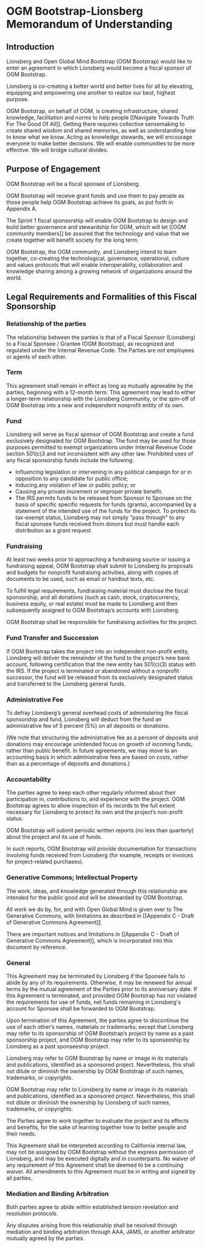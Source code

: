 # OGM Bootstrap-Lionsberg Memorandum of Understanding

## Introduction

Lionsberg and Open Global Mind Bootstrap (OGM Bootstrap) would like to enter an agreement in which Lionsberg would become a fiscal sponsor of OGM Bootstrap. 

Lionsberg is co-creating a better world and better lives for all by elevating, equipping and empowering one another to realize our best, highest purpose. 

OGM Bootstrap, on behalf of OGM, is creating infrastructure, shared knowledge, facilitation and norms to help people [[Navigate Towards Truth For The Good Of All]]. Getting there requires collective sensemaking to create shared wisdom and shared memories, as well as understanding how to know what we know. Acting as knowledge stewards, we will encourage everyone to make better decisions. We will enable communities to be more effective. We will bridge cultural divides.

## Purpose of Engagement

OGM Bootstrap will be a fiscal sponsee of Lionsberg.

OGM Bootstrap will receive grant funds and use them to pay people as those people help OGM Bootstrap achieve its goals, as put forth in Appendix A.

The Sprint 1 fiscal sponsorship will enable OGM Bootstrap to design and build better governance and stewardship for OGM, which will let [[OGM community members]] be assured that the technology and value that we create together will benefit society for the long term.

OGM Bootstrap, the OGM community, and Lionsberg intend to learn together, co-creating the technological, governance, operational, culture and values protocols that will enable interoperabilty, collaboration and knowledge sharing among a growing network of organizations around the world.

## Legal Requirements and Formalities of this Fiscal Sponsorship

### Relationship of the parties

The relationship between the parties is that of a Fiscal Sponsor (Lionsberg) to a Fiscal Sponsee / Grantee (OGM Bootstrap), as recognized and regulated under the Internal Revenue Code. The Parties are not employees or agents of each other.

### Term

This agreement shall remain in effect as long as mutually agreeable by the parties, beginning with a 12-month term. This agreement may lead to either a longer-term relationship with the Lionsberg Community, or the spin-off of OGM Bootstrap into a new and independent nonprofit entity of its own. 

### Fund
Lionsberg will serve as fiscal sponsor of OGM Bootstrap and create a fund exclusively designated for OGM Bootstrap. The fund may be used for those purposes permitted to exempt organizations under Internal Revenue Code section 501(c)3 and not inconsistent with any other law. Prohibited uses of any fiscal sponsorship funds include the following:
- Influencing legislation or intervening in any political campaign for or in opposition to any candidate for public office;
- Inducing any violation of law or public policy; or
- Causing any private inurement or improper private benefit.	
- The IRS permits funds to be released from Sponsor to Sponsee on the basis of specific specific requests for funds (grants), accompanied by a statement of the intended use of the funds for the project. To protect its tax-exempt status, Lionsberg may not simply "pass through" to any fiscal sponsee funds received from donors but must handle each distribution as a grant request.

### Fundraising 

At least two weeks prior to approaching a fundraising source or issuing a fundraising appeal, OGM Bootstrap shall submit to Lionsberg its proposals and budgets for nonprofit fundraising activities, along with copies of documents to be used, such as email or handout texts, etc. 

To fulfill legal requirements, fundraising material must disclose the fiscal sponsorship, and all donations (such as cash, stock, cryptocurrency, business equity, or real estate) must be made to Lionsberg and then subsequently assigned to OGM Bootstrap’s accounts with Lionsberg. 

OGM Bootstrap shall be responsible for fundraising activities for the project. 

### Fund Transfer and Succession

If OGM Bootstrap takes the project into an independent non-profit entity, Lionsberg will deliver the remainder of the fund to the project’s new bank account, following certification that the new entity has 501(c)(3) status with the IRS. If the project is terminated or abandoned without a nonprofit successor, the fund will be released from its exclusively designated status and transferred to the Lionsberg general funds. 

### Administrative Fee

To defray Lionsberg’s general overhead costs of administering the fiscal sponsorship and fund, Lionsberg will deduct from the fund an administrative fee of 5 percent (5%) on all deposits or donations.

(We note that structuring the administrative fee as a percent of deposits and donations may encourage unintended focus on growth of incoming funds, rather than public benefit. In future agreements, we may move to an accounting basis in which administrative fees are based on costs, rather than as a percentage of deposits and donations.)

### Accountability

The parties agree to keep each other regularly informed about their participation in, contributions to, and experience with the project. OGM Bootstrap agrees to allow inspection of its records to the full extent necessary for Lionsberg to protect its own and the project’s non-profit status.

OGM Bootstrap will submit periodic written reports (no less than quarterly) about the project and its use of funds.

In such reports, OGM Bootstrap will provide documentation for transactions involving funds received from Lionsberg (for example, receipts or invoices for project-related purchases).

### Generative Commons; Intellectual Property

The work, ideas, and knowledge generated through this relationship are intended for the public good and will be stewarded by OGM Bootstrap. 

All work we do by, for, and with Open Global Mind is given over to The Generative Commons, with limitations as described in [[Appendix C - Draft of Generative Commons Agreement]].

There are important notices and limitations in [[Appendix C - Draft of Generative Commons Agreement]], which is incorporated into this document by reference.

### General

This Agreement may be terminated by Lionsberg if the Sponsee fails to abide by any of its requirements. Otherwise, it may be renewed for annual terms by the mutual agreement of the Parties prior to its anniversary date.  If this Agreement is terminated, and provided OGM Bootstrap has not violated the requirements for use of funds, net funds remaining in Lionsberg's account for Sponsee shall be forwarded to OGM Bootstrap.

Upon termination of this Agreement, the parties agree to discontinue the use of each other’s names, materials or trademarks; except that Lionsberg may refer to its sponsorship of OGM Bootstrap’s project by name as a past sponsorship project, and OGM Bootstrap may refer to its sponseeship by Lionsberg as a past sponseeship project.

Lionsberg may refer to OGM Bootstrap by name or image in its materials and publications, identified as a sponsored project. Nevertheless, this shall not dilute or diminish the ownership by OGM Bootstrap of such names, trademarks, or copyrights. 

OGM Bootstrap may refer to Lionsberg by name or image in its materials and publications, identified as a sponsored project. Nevertheless, this shall not dilute or diminish the ownership by Lionsberg of such names, trademarks, or copyrights. 

The Parties agree to work together to evaluate the project and its effects and benefits, for the sake of learning together how to better people and their needs.

This Agreement shall be interpreted according to California internal law, may not be assigned by OGM Bootstrap without the express permission of Lionsberg, and may be executed digitally and in counterparts. No waiver of any requirement of this Agreement shall be deemed to be a continuing waiver. All amendments to this Agreement must be in writing and signed by all parties.

### Mediation and Binding Arbitration

Both parties agree to abide within established tension revelation and resolution protocols.

Any disputes arising from this relationship shall be resolved through mediation and binding arbitration through AAA, JAMS, or another arbitrator mutually agreed by the parties. 
